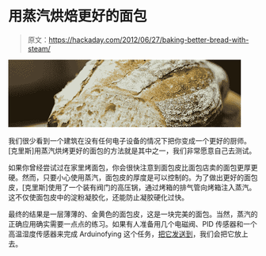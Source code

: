 # 用蒸汽烘焙更好的面包

> 原文：<https://hackaday.com/2012/06/27/baking-better-bread-with-steam/>

![](img/858e372fcdb9a74c65c14e9dda127499.png "bread")

我们很少看到一个建筑在没有任何电子设备的情况下把你变成一个更好的厨师。[克里斯]用蒸汽烘烤更好的面包的方法就是其中之一，我们非常愿意自己去测试。

如果你曾经尝试过在家里烤面包，你会很快注意到面包皮比面包店卖的面包更厚更硬。然而，只要小心使用蒸汽，面包皮的厚度是可以控制的。为了做出更好的面包皮，[克里斯]使用了一个装有阀门的高压锅，通过烤箱的排气管向烤箱注入蒸汽。这不仅使面包皮中的淀粉凝胶化，还能防止凝胶硬化过快。

最终的结果是一层薄薄的、金黄色的面包皮，这是一块完美的面包。当然，蒸汽的正确应用确实需要一点点的练习。如果有人准备用几个电磁阀、PID 传感器和一个高温湿度传感器来完成 Arduinofying 这个任务，[把它发送到](http://hackaday.com/contact-hack-a-day/)，我们会把它放上去。